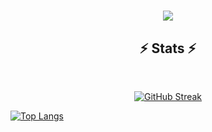 <h1 align="center">
  <a href="https://git.io/typing-svg">
    <img src="https://readme-typing-svg.herokuapp.com/?lines=Hi+I'm+Martin+B;Elmartino4&center=true&size=30">
  </a>
</h1>


<h2 align="center">⚡ Stats ⚡</h2>
<br>
<p align=center>
  <a href="https://git.io/streak-stats"><img src="https://streak-stats.demolab.com?user=Elmartino4&theme=radical&hide_border=true&border_radius=0&date_format=j%20M%5B%20Y%5D&mode=weekly&card_width=350" alt="GitHub Streak" /></a>

  [![Top Langs](https://github-readme-stats.vercel.app/api/top-langs/?username=Elmartino4&theme=radical&card_width=350)](https://github.com/anuraghazra/github-readme-stats)
</p>
